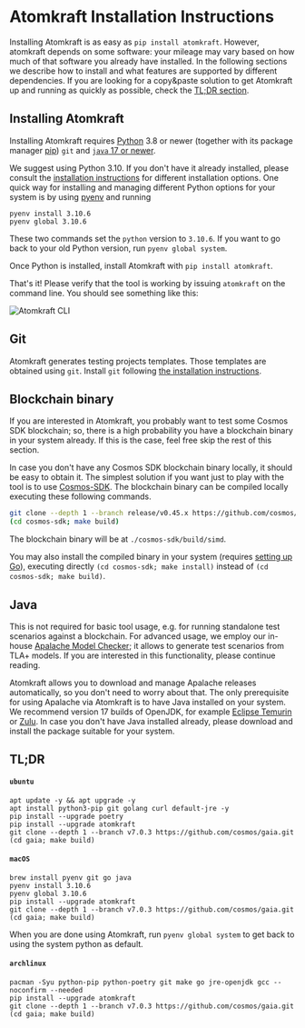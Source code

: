 # Atomkraft Installation Instructions

Installing Atomkraft is as easy as `pip install atomkraft`.
However, atomkraft depends on some software:
your mileage may vary based on how much of that software you already have installed.
In the following sections we describe how to install and what features are supported by different dependencies.
If you are looking for a copy&paste solution to get Atomkraft up and running as quickly as possible,
check the [TL;DR section](#tldr).

## Installing Atomkraft

Installing Atomkraft requires [Python](https://www.python.org) 3.8 or newer (together with its package manager [pip](https://pip.pypa.io/en/stable/installation/)) `git` and [`java` 17 or newer](https://apalache.informal.systems/docs/apalache/installation/jvm.html).

We suggest using Python 3.10.
If you don't have it already installed, please consult the [installation instructions](https://realpython.com/installing-python/) for different installation options.
One quick way for installing and managing different Python options for your system is by using [pyenv](https://github.com/pyenv/pyenv) and running

```
pyenv install 3.10.6
pyenv global 3.10.6
```

These two commands set the `python` version to `3.10.6`.
If you want to go back to your old Python version, run `pyenv global system`.

Once Python is installed, install Atomkraft with `pip install atomkraft`.

That's it! Please verify that the tool is working by issuing `atomkraft` on the command line.
You should see something like this:

![Atomkraft CLI](docs/images/cli.png)

## Git

Atomkraft generates testing projects templates.
Those templates are obtained using `git`.
Install `git` following [the installation instructions](https://git-scm.com/downloads).

## Blockchain binary

If you are interested in Atomkraft, you probably want to test some Cosmos SDK blockchain; so, there is a high probability you have a blockchain binary in your system already. If this is the case, feel free skip the rest of this section.

In case you don't have any Cosmos SDK blockchain binary locally, it should be easy to obtain it. The simplest solution if you want just to play with the tool is to use [Cosmos-SDK](https://github.com/cosmos/cosmos-sdk). The blockchain binary can be compiled locally executing these following commands.

```sh
git clone --depth 1 --branch release/v0.45.x https://github.com/cosmos/cosmos-sdk
(cd cosmos-sdk; make build)
```

The blockchain binary will be at `./cosmos-sdk/build/simd`.

You may also install the compiled binary in your system (requires [setting up Go](https://go.dev/doc/install)), executing directly `(cd cosmos-sdk; make install)` instead of `(cd cosmos-sdk; make build)`.

## Java

This is not required for basic tool usage, e.g. for running standalone test scenarios against a blockchain. For advanced usage, we employ our in-house [Apalache Model Checker](https://apalache.informal.systems); it allows to generate test scenarios from TLA+ models. If you are interested in this functionality, please continue reading.

Atomkraft allows you to download and manage Apalache releases automatically, so you don't need to worry about that. The only prerequisite for using Apalache via Atomkraft is to have Java installed on your system. We recommend version 17 builds of OpenJDK, for example [Eclipse Temurin](https://adoptium.net/) or [Zulu](https://www.azul.com/downloads/?version=java-17-lts&package=jdk#download-openjdk). In case you don't have Java installed already, please download and install the package suitable for your system.

## TL;DR

#### `ubuntu`

```
apt update -y && apt upgrade -y
apt install python3-pip git golang curl default-jre -y
pip install --upgrade poetry
pip install --upgrade atomkraft
git clone --depth 1 --branch v7.0.3 https://github.com/cosmos/gaia.git
(cd gaia; make build)
```

#### `macOS`

```
brew install pyenv git go java
pyenv install 3.10.6
pyenv global 3.10.6
pip install --upgrade atomkraft
git clone --depth 1 --branch v7.0.3 https://github.com/cosmos/gaia.git
(cd gaia; make build)
```

When you are done using Atomkraft, run `pyenv global system` to get back to using the system python as default.

#### `archlinux`

```
pacman -Syu python-pip python-poetry git make go jre-openjdk gcc --noconfirm --needed
pip install --upgrade atomkraft
git clone --depth 1 --branch v7.0.3 https://github.com/cosmos/gaia.git
(cd gaia; make build)
```

